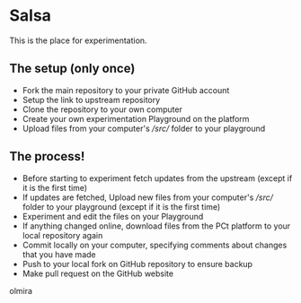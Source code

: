# Salsa
This is the place for experimentation.

## The setup (only once)
 - Fork the main repository to your private GitHub account
 - Setup the link to upstream repository
 - Clone the repository to your own computer
 - Create your own experimentation Playground on the platform
 - Upload files from your computer's */src/* folder to your playground

## The process!
 - Before starting to experiment fetch updates from the upstream (except if it is the first time)
 - If updates are fetched, Upload new files from your computer's */src/* folder to your playground (except if it is the first time)
 - Experiment and edit the files on your Playground
 - If anything changed online, download files from the PCt platform to your local repository again
 - Commit locally on your computer, specifying comments about changes that you have made
 - Push to your local fork on GitHub repository to ensure backup
 - Make pull request on the GitHub website 
 
 
 olmira